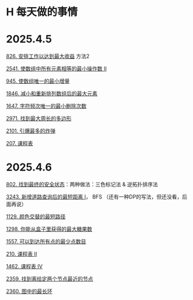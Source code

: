 # H 每天做的事情

# 2025.4.5

[826. 安排工作以达到最大收益](https://leetcode.cn/problems/most-profit-assigning-work/) 方法2

[2541. 使数组中所有元素相等的最小操作数 II](https://leetcode.cn/problems/minimum-operations-to-make-array-equal-ii/)

[945. 使数组唯一的最小增量](https://leetcode.cn/problems/minimum-increment-to-make-array-unique/)

[1846. 减小和重新排列数组后的最大元素](https://leetcode.cn/problems/maximum-element-after-decreasing-and-rearranging/)

[1647. 字符频次唯一的最小删除次数](https://leetcode.cn/problems/minimum-deletions-to-make-character-frequencies-unique/)

[2971. 找到最大周长的多边形](https://leetcode.cn/problems/find-polygon-with-the-largest-perimeter/)

[2101. 引爆最多的炸弹](https://leetcode.cn/problems/detonate-the-maximum-bombs/)

[207. 课程表](https://leetcode.cn/problems/course-schedule/)



# 2025.4.6

[802. 找到最终的安全状态](https://leetcode.cn/problems/find-eventual-safe-states/)：两种做法：三色标记法 & 逆拓扑排序法

[3243. 新增道路查询后的最短距离 I](https://leetcode.cn/problems/shortest-distance-after-road-addition-queries-i/)， BFS （还有一种DP的写法，但还没看，后面再说）

[1129. 颜色交替的最短路径](https://leetcode.cn/problems/shortest-path-with-alternating-colors/)

[1298. 你能从盒子里获得的最大糖果数](https://leetcode.cn/problems/maximum-candies-you-can-get-from-boxes/)

[1557. 可以到达所有点的最少点数目](https://leetcode.cn/problems/minimum-number-of-vertices-to-reach-all-nodes/)

[210. 课程表 II](https://leetcode.cn/problems/course-schedule-ii/)

[1462. 课程表 IV](https://leetcode.cn/problems/course-schedule-iv/)

[2359. 找到离给定两个节点最近的节点](https://leetcode.cn/problems/find-closest-node-to-given-two-nodes/)

[2360. 图中的最长环](https://leetcode.cn/problems/longest-cycle-in-a-graph/)

